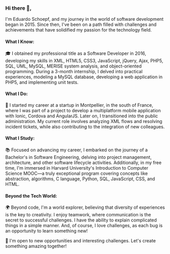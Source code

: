 ### Hi there 👋,  
I'm Eduardo Schoepf, and my journey in the world of software development began in 2015. Since then, I've been on a path filled with challenges and achievements that have solidified my passion for the technology field.
#### What I Know:
🎓 I obtained my professional title as a Software Developer in 2016, developing my skills in XML, HTML5, CSS3, JavaScript, jQuery, Ajax, PHP5, SQL, UML, MySQL, MERISE system analysis, and object-oriented programming. During a 3-month internship, I delved into practical experiences, modeling a MySQL database, developing a web application in PHP5, and implementing unit tests.
#### What I Do:
📱 I started my career at a startup in Montpellier, in the south of France, where I was part of a project to develop a multiplatform mobile application with Ionic, Cordova and AngularJS. Later on, I transitioned into the public administration. My current role involves analyzing XML flows and resolving incident tickets, while also contributing to the integration of new colleagues. 
#### What I Study:
📚 Focused on advancing my career, I embarked on the journey of a Bachelor's in Software Engineering, delving into project management, architecture, and other software lifecycle activities. Additionally, in my free time, I'm immersed in Harvard University's Introduction to Computer Science MOOC—a truly exceptional program covering concepts like abstraction, algorithms, C language, Python, SQL, JavaScript, CSS, and HTML.
#### Beyond the Tech World:
🌍 Beyond code, I'm a world explorer, believing that diversity of experiences is the key to creativity. I enjoy teamwork, where communication is the secret to successful challenges. I have the ability to explain complicated things in a simple manner. And, of course, I love challenges, as each bug is an opportunity to learn something new!

🚀 I'm open to new opportunities and interesting challenges. Let's create something amazing together!
